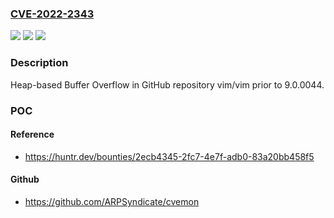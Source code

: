 ### [CVE-2022-2343](https://cve.mitre.org/cgi-bin/cvename.cgi?name=CVE-2022-2343)
![](https://img.shields.io/static/v1?label=Product&message=vim%2Fvim&color=blue)
![](https://img.shields.io/static/v1?label=Version&message=n%2Fa&color=blue)
![](https://img.shields.io/static/v1?label=Vulnerability&message=CWE-122%20Heap-based%20Buffer%20Overflow&color=brighgreen)

### Description

Heap-based Buffer Overflow in GitHub repository vim/vim prior to 9.0.0044.

### POC

#### Reference
- https://huntr.dev/bounties/2ecb4345-2fc7-4e7f-adb0-83a20bb458f5

#### Github
- https://github.com/ARPSyndicate/cvemon

